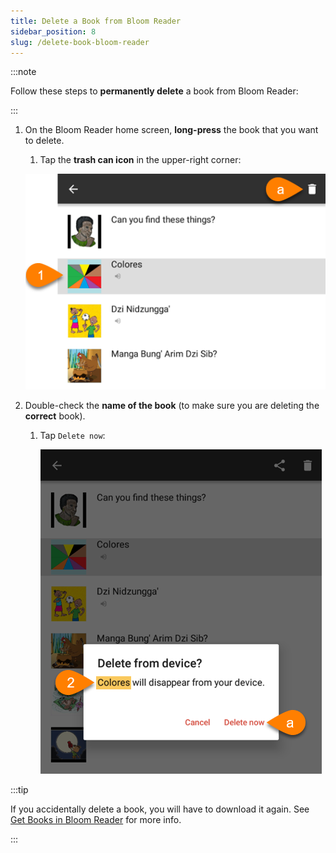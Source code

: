 ```yaml
---
title: Delete a Book from Bloom Reader
sidebar_position: 8
slug: /delete-book-bloom-reader
---
```




:::note

Follow these steps to **permanently delete** a book from Bloom Reader:

:::



1. On the Bloom Reader home screen, **long-press** the book that you want to delete.
	1. Tap the **trash can icon** in the upper-right corner:

	![](./delete-book-bloom-reader.0e496f48-3f4c-4ee1-a65c-f44563c00643.png)

2. Double-check the **name of the book** (to make sure you are deleting the **correct** book).
	1. Tap `Delete now`:

		![](./delete-book-bloom-reader.17b14851-b863-473c-8531-bd98f2614beb.png)


:::tip

If you accidentally delete a book, you will have to download it again. See [Get Books in Bloom Reader](/get-books-bloom-reader) for more info.

:::



